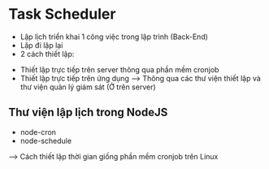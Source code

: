# Task Scheduler

- Lập lịch triển khai 1 công việc trong lập trình (Back-End)
- Lặp đi lặp lại
- 2 cách thiết lập:

* Thiết lập trực tiếp trên server thông qua phần mềm cronjob
* Thiết lập trực tiếp trên ứng dụng --> Thông qua các thư viện thiết lập và thư viện quản lý giám sát (Ở trên server)

## Thư viện lập lịch trong NodeJS

- node-cron
- node-schedule

--> Cách thiết lập thời gian giống phần mềm cronjob trên Linux
